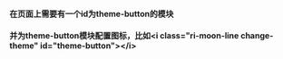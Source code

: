 #### 在页面上需要有一个id为theme-button的模块  
#### 并为theme-button模块配置图标，比如<i class="ri-moon-line change-theme" id="theme-button"\></i\> 
